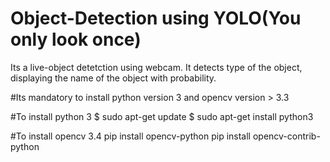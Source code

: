 # Object-Detection using YOLO(You only look once)
Its a live-object detetction using webcam. It detects type of the object, displaying the name of the object with probability.

#Its mandatory to install python version 3 and opencv version > 3.3

#To install python 3
$ sudo apt-get update
$ sudo apt-get install python3

#To install opencv 3.4
pip install opencv-python
pip install opencv-contrib-python
